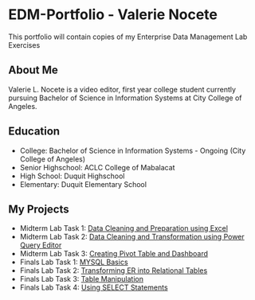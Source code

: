 # EDM-Portfolio - Valerie Nocete
This portfolio will contain copies of my Enterprise Data Management Lab Exercises

## About Me
Valerie L. Nocete is a video editor, first year college student currently pursuing Bachelor of Science in Information Systems at City College of Angeles.

## Education
- College: Bachelor of Science in Information Systems - Ongoing (City College of Angeles)
- Senior Highschool: ACLC College of Mabalacat
- High School: Duquit Highschool
- Elementary: Duquit Elementary School


## My Projects
- Midterm Lab Task 1: [Data Cleaning and Preparation using Excel](https://github.com/bangshiki/EDM-Portfolio/blob/e4fa5a5dfbcac16b7502bd94579fcd80f00d89d4/Midterm%20Task%201/README.md)
- Midterm Lab Task 2: [Data Cleaning and Transformation using Power Query Editor](https://github.com/bangshiki/EDM-Portfolio/tree/ad57ba803fb8e5c7968a623306a42f96740f5a99/Midterm%20Task%202)
- Midterm Lab Task 3: [Creating Pivot Table and Dashboard](https://github.com/bangshiki/EDM-Portfolio/tree/1126e9233254b9e8631374d6930e3f6bdf22406f/Midterm%20Task%203)
- Finals Lab Task 1: [MYSQL Basics](https://github.com/bangshiki/EDM-Portfolio/blob/bc9a0f80aae3edca042bb1f22aba2769b21873c5/Final%20Task%201/README.md)
- Finals Lab Task 2: [Transforming ER into Relational Tables](https://github.com/bangshiki/EDM-Portfolio/blob/bc9a0f80aae3edca042bb1f22aba2769b21873c5/Finals%20Task%202/README.md)
- Finals Lab Task 3: [Table Manipulation](https://github.com/bangshiki/EDM-Portfolio/blob/bc9a0f80aae3edca042bb1f22aba2769b21873c5/Finals%20Task%203/README.md)
- Finals Lab Task 4: [Using SELECT Statements](https://github.com/bangshiki/EDM-Portfolio/blob/43c298dd264a83d6ac2ac9da2e040f4b56885436/Finals%20Task%204/README.md)
